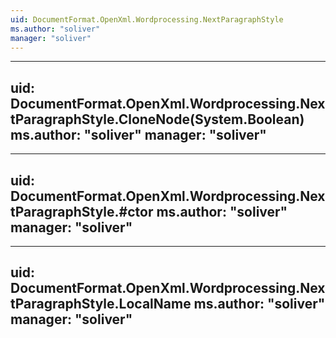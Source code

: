 ```yaml
---
uid: DocumentFormat.OpenXml.Wordprocessing.NextParagraphStyle
ms.author: "soliver"
manager: "soliver"
---
```


---
uid: DocumentFormat.OpenXml.Wordprocessing.NextParagraphStyle.CloneNode(System.Boolean)
ms.author: "soliver"
manager: "soliver"
---

---
uid: DocumentFormat.OpenXml.Wordprocessing.NextParagraphStyle.#ctor
ms.author: "soliver"
manager: "soliver"
---

---
uid: DocumentFormat.OpenXml.Wordprocessing.NextParagraphStyle.LocalName
ms.author: "soliver"
manager: "soliver"
---
